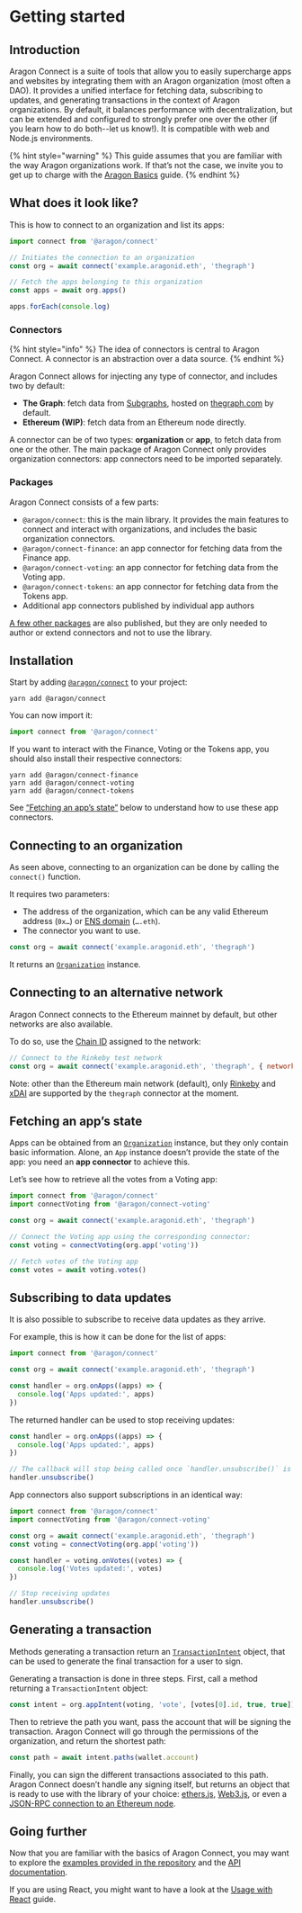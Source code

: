 # Getting started

## Introduction

Aragon Connect is a suite of tools that allow you to easily supercharge apps and websites by integrating them with an Aragon organization (most often a DAO). It provides a unified interface for fetching data, subscribing to updates, and generating transactions in the context of Aragon organizations. By default, it balances performance with decentralization, but can be extended and configured to strongly prefer one over the other (if you learn how to do both--let us know!). It is compatible with web and Node.js environments.

{% hint style="warning" %}
This guide assumes that you are familiar with the way Aragon organizations work. If that’s not the case, we invite you to get up to charge with the [Aragon Basics](aragon-basics.md) guide.
{% endhint %}

## What does it look like?

This is how to connect to an organization and list its apps:

```javascript
import connect from '@aragon/connect'

// Initiates the connection to an organization
const org = await connect('example.aragonid.eth', 'thegraph')

// Fetch the apps belonging to this organization
const apps = await org.apps()

apps.forEach(console.log)
```

### Connectors

{% hint style="info" %}
The idea of connectors is central to Aragon Connect. A connector is an abstraction over a data source.
{% endhint %}

Aragon Connect allows for injecting any type of connector, and includes two by default:

* **The Graph**: fetch data from [Subgraphs](https://thegraph.com/docs/en/developer/quick-start/), hosted on [thegraph.com](https://thegraph.com/) by default.
* **Ethereum (WIP)**: fetch data from an Ethereum node directly.

A connector can be of two types: **organization** or **app**, to fetch data from one or the other. The main package of Aragon Connect only provides organization connectors: app connectors need to be imported separately.

### Packages

Aragon Connect consists of a few parts:

* `@aragon/connect`: this is the main library. It provides the main features to connect and interact with organizations, and includes the basic organization connectors.
* `@aragon/connect-finance`: an app connector for fetching data from the Finance app.
* `@aragon/connect-voting`: an app connector for fetching data from the Voting app.
* `@aragon/connect-tokens`: an app connector for fetching data from the Tokens app.
* Additional app connectors published by individual app authors

[A few other packages](https://github.com/aragon/connect/tree/master/packages) are also published, but they are only needed to author or extend connectors and not to use the library.

## Installation

Start by adding [`@aragon/connect`](https://www.npmjs.com/package/@aragon/connect) to your project:

```
yarn add @aragon/connect
```

You can now import it:

```javascript
import connect from '@aragon/connect'
```

If you want to interact with the Finance, Voting or the Tokens app, you should also install their respective connectors:

```
yarn add @aragon/connect-finance
yarn add @aragon/connect-voting
yarn add @aragon/connect-tokens
```

See [“Fetching an app’s state”](getting-started.md#fetching-an-apps-state) below to understand how to use these app connectors.

## Connecting to an organization

As seen above, connecting to an organization can be done by calling the `connect()` function.

It requires two parameters:

* The address of the organization, which can be any valid Ethereum address (`0x…`) or [ENS domain](https://ens.domains/) (`….eth`).
* The connector you want to use.

```javascript
const org = await connect('example.aragonid.eth', 'thegraph')
```

It returns an [`Organization`](../api-reference/) instance.

## Connecting to an alternative network

Aragon Connect connects to the Ethereum mainnet by default, but other networks are also available.

To do so, use the [Chain ID](https://chainid.network/) assigned to the network:

```javascript
// Connect to the Rinkeby test network
const org = await connect('example.aragonid.eth', 'thegraph', { network: 4 })
```

Note: other than the Ethereum main network (default), only [Rinkeby](https://docs.ethhub.io/using-ethereum/test-networks/#rinkeby) and [xDAI](https://www.xdaichain.com/) are supported by the `thegraph` connector at the moment.

## Fetching an app’s state

Apps can be obtained from an [`Organization`](../api-reference/organization.md) instance, but they only contain basic information. Alone, an `App` instance doesn’t provide the state of the app: you need an **app connector** to achieve this.

Let’s see how to retrieve all the votes from a Voting app:

```javascript
import connect from '@aragon/connect'
import connectVoting from '@aragon/connect-voting'

const org = await connect('example.aragonid.eth', 'thegraph')

// Connect the Voting app using the corresponding connector:
const voting = connectVoting(org.app('voting'))

// Fetch votes of the Voting app
const votes = await voting.votes()
```

## Subscribing to data updates

It is also possible to subscribe to receive data updates as they arrive.

For example, this is how it can be done for the list of apps:

```javascript
import connect from '@aragon/connect'

const org = await connect('example.aragonid.eth', 'thegraph')

const handler = org.onApps((apps) => {
  console.log('Apps updated:', apps)
})
```

The returned handler can be used to stop receiving updates:

```javascript
const handler = org.onApps((apps) => {
  console.log('Apps updated:', apps)
})

// The callback will stop being called once `handler.unsubscribe()` is called
handler.unsubscribe()
```

App connectors also support subscriptions in an identical way:

```javascript
import connect from '@aragon/connect'
import connectVoting from '@aragon/connect-voting'

const org = await connect('example.aragonid.eth', 'thegraph')
const voting = connectVoting(org.app('voting'))

const handler = voting.onVotes((votes) => {
  console.log('Votes updated:', votes)
})

// Stop receiving updates
handler.unsubscribe()
```

## Generating a transaction

Methods generating a transaction return an [`TransactionIntent`](../api-reference/transactionintent.md) object, that can be used to generate the final transaction for a user to sign.

Generating a transaction is done in three steps. First, call a method returning a `TransactionIntent` object:

```javascript
const intent = org.appIntent(voting, 'vote', [votes[0].id, true, true])
```

Then to retrieve the path you want, pass the account that will be signing the transaction. Aragon Connect will go through the permissions of the organization, and return the shortest path:

```javascript
const path = await intent.paths(wallet.account)
```

Finally, you can sign the different transactions associated to this path. Aragon Connect doesn’t handle any signing itself, but returns an object that is ready to use with the library of your choice: [ethers.js](https://docs.ethers.io/v5/), [Web3.js](https://web3js.readthedocs.io/en/1.0/), or even a [JSON-RPC connection to an Ethereum node](https://eips.ethereum.org/EIPS/eip-1474).

## Going further

Now that you are familiar with the basics of Aragon Connect, you may want to explore the [examples provided in the repository](https://github.com/aragon/connect/tree/master/examples) and the [API documentation](../api-reference/).

If you are using React, you might want to have a look at the [Usage with React](usage-with-react.md) guide.



